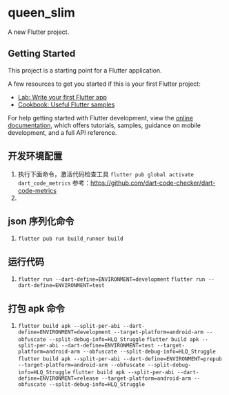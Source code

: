 # queen_slim

A new Flutter project.

## Getting Started

This project is a starting point for a Flutter application.

A few resources to get you started if this is your first Flutter project:

- [Lab: Write your first Flutter app](https://docs.flutter.dev/get-started/codelab)
- [Cookbook: Useful Flutter samples](https://docs.flutter.dev/cookbook)

For help getting started with Flutter development, view the
[online documentation](https://docs.flutter.dev/), which offers tutorials,
samples, guidance on mobile development, and a full API reference.

## 开发环境配置

1. 执行下面命令，激活代码检查工具
   `flutter pub global activate dart_code_metrics`
   参考：https://github.com/dart-code-checker/dart-code-metrics
2.

## json 序列化命令

1.  `flutter pub run build_runner build`

## 运行代码

1.  `flutter run --dart-define=ENVIRONMENT=development`
    `flutter run --dart-define=ENVIRONMENT=test`

## 打包 apk 命令

1.  `flutter build apk --split-per-abi --dart-define=ENVIRONMENT=development --target-platform=android-arm --obfuscate --split-debug-info=HLQ_Struggle`
    `flutter build apk --split-per-abi --dart-define=ENVIRONMENT=test --target-platform=android-arm --obfuscate --split-debug-info=HLQ_Struggle`
    `flutter build apk --split-per-abi --dart-define=ENVIRONMENT=prepub --target-platform=android-arm --obfuscate --split-debug-info=HLQ_Struggle`
    `flutter build apk --split-per-abi --dart-define=ENVIRONMENT=release --target-platform=android-arm --obfuscate --split-debug-info=HLQ_Struggle`
